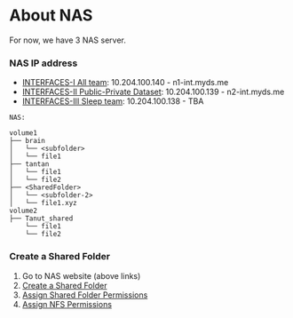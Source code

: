 # About NAS

For now, we have 3 NAS server.

### NAS IP address

* [INTERFACES-I All team](http://10.204.100.140:5000/): 10.204.100.140 - n1-int.myds.me
* [INTERFACES-II Public-Private Dataset](http://10.204.100.139:5000/): 10.204.100.139 - n2-int.myds.me
* [INTERFACES-III Sleep team](http://10.204.100.138:5000/): 10.204.100.138 - TBA

```
NAS:

volume1
├── brain
│   └── <subfolder>
│   └── file1
├── tantan
│   └── file1
│   └── file2
├── <SharedFolder>
│   └── <subfolder-2>
│   └── file1.xyz
volume2
├── Tanut_shared
    └── file1
    └── file2
```

### Create a Shared Folder

1. Go to NAS website (above links)
2. [Create a Shared Folder](https://kb.synology.com/th-th/DSM/help/DSM/AdminCenter/file\_share\_create?version=6)
3. [Assign Shared Folder Permissions](https://kb.synology.com/th-th/DSM/help/DSM/AdminCenter/file\_share\_privilege?version=6)
4. [Assign NFS Permissions](https://kb.synology.com/th-th/DSM/help/DSM/AdminCenter/file\_share\_privilege\_nfs?version=6)
